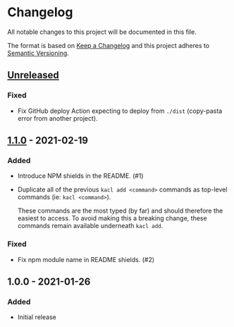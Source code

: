 # Changelog

All notable changes to this project will be documented in this file.

The format is based on [Keep a Changelog](http://keepachangelog.com/)
and this project adheres to [Semantic Versioning](http://semver.org/).

## [Unreleased]
### Fixed
- Fix GitHub deploy Action expecting to deploy from `./dist` (copy-pasta error from another project).

## [1.1.0] - 2021-02-19
### Added
- Introduce NPM shields in the README. (#1)
- Duplicate all of the previous `kacl add <command>` commands as top-level commands (ie: `kacl <command>`).
  
  These commands are the most typed (by far) and should therefore the easiest to access. To avoid making this a breaking change, these commands remain available underneath `kacl add`.

### Fixed
- Fix npm module name in README shields. (#2)

## 1.0.0 - 2021-01-26
### Added
- Initial release

[Unreleased]: https://github.com/ggoodman/kacl/compare/v1.1.0...HEAD
[1.1.0]: https://github.com/ggoodman/kacl/compare/v1.0.0...v1.1.0
